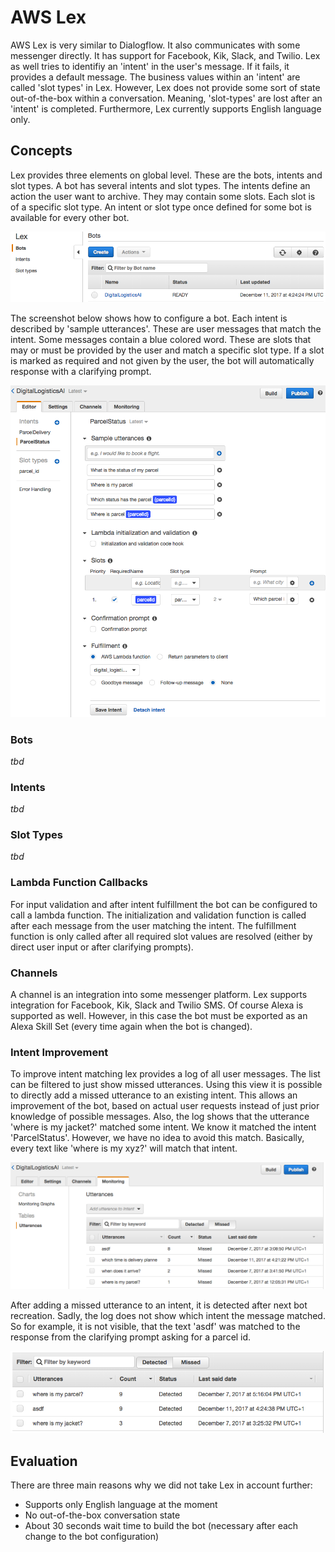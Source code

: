 # AWS Lex

AWS Lex is very similar to Dialogflow. It also communicates with some messenger directly. It has support for Facebook, Kik, Slack, and Twilio. Lex as well tries to identifiy an 'intent' in the user's message. If it fails, it provides a default message. The business values within an 'intent' are called 'slot types' in Lex. However, Lex does not provide some sort of state out-of-the-box within a conversation. Meaning, 'slot-types' are lost after an 'intent' is completed. Furthermore, Lex currently supports English language only.

## Concepts

Lex provides three elements on global level. These are the bots, intents and slot types. A bot has several intents and slot types. The intents define an action the user want to archive. They may contain some slots. Each slot is of a specific slot type. An intent or slot type once defined for some bot is available for every other bot. 

![](aws_lex_interface_overview.png)

The screenshot below shows how to configure a bot. Each intent is described by 'sample utterances'. These are user messages that match the intent. Some messages contain a blue colored word. These are slots that may or must be provided by the user and match a specific slot type. If a slot is marked as required and not given by the user, the bot will automatically response with a clarifying prompt.

![](aws_lex_configure_bot.png)

### Bots

_tbd_

### Intents

_tbd_

### Slot Types

_tbd_

### Lambda Function Callbacks

For input validation and after intent fulfillment the bot can be configured to call a lambda function. The initialization and validation function is called after each message from the user matching the intent. The fulfillment function is only called after all required slot values are resolved (either by direct user input or after clarifying prompts).

### Channels

A channel is an integration into some messenger platform. Lex supports integration for Facebook, Kik, Slack and Twilio SMS. Of course Alexa is supported as well. However, in this case the bot must be exported as an Alexa Skill Set (every time again when the bot is changed).

### Intent Improvement

To improve intent matching lex provides a log of all user messages. The list can be filtered to just show missed utterances. Using this view it is possible to directly add a missed utterance to an existing intent. This allows an improvement of the bot, based on actual user requests instead of just prior knowledge of possible messages. Also, the log shows that the utterance 'where is my jacket?' matched some intent. We know it matched the intent 'ParcelStatus'. However, we have no idea to avoid this match. Basically, every text like 'where is my xyz?' will match that intent.

![](utterances_missed.png)

After adding a missed utterance to an intent, it is detected after next bot recreation. Sadly, the log does not show which intent the message matched. So for example, it is not visible, that the text 'asdf' was matched to the response from the clarifying prompt asking for a parcel id.

![](utterances_detected.png)

## Evaluation

There are three main reasons why we did not take Lex in account further:

* Supports only English language at the moment
* No out-of-the-box conversation state
* About 30 seconds wait time to build the bot (necessary after each change to the bot configuration)
